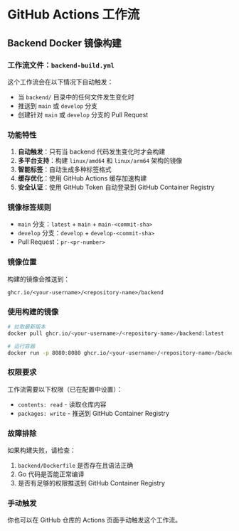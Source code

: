 # GitHub Actions 工作流

## Backend Docker 镜像构建

### 工作流文件：`backend-build.yml`

这个工作流会在以下情况下自动触发：
- 当 `backend/` 目录中的任何文件发生变化时
- 推送到 `main` 或 `develop` 分支
- 创建针对 `main` 或 `develop` 分支的 Pull Request

### 功能特性

1. **自动触发**：只有当 backend 代码发生变化时才会构建
2. **多平台支持**：构建 `linux/amd64` 和 `linux/arm64` 架构的镜像
3. **智能标签**：自动生成多种标签格式
4. **缓存优化**：使用 GitHub Actions 缓存加速构建
5. **安全认证**：使用 GitHub Token 自动登录到 GitHub Container Registry

### 镜像标签规则

- `main` 分支：`latest` + `main` + `main-<commit-sha>`
- `develop` 分支：`develop` + `develop-<commit-sha>`
- Pull Request：`pr-<pr-number>`

### 镜像位置

构建的镜像会推送到：
```
ghcr.io/<your-username>/<repository-name>/backend
```

### 使用构建的镜像

```bash
# 拉取最新版本
docker pull ghcr.io/<your-username>/<repository-name>/backend:latest

# 运行容器
docker run -p 8080:8080 ghcr.io/<your-username>/<repository-name>/backend:latest
```

### 权限要求

工作流需要以下权限（已在配置中设置）：
- `contents: read` - 读取仓库内容
- `packages: write` - 推送到 GitHub Container Registry

### 故障排除

如果构建失败，请检查：
1. `backend/Dockerfile` 是否存在且语法正确
2. Go 代码是否能正常编译
3. 是否有足够的权限推送到 GitHub Container Registry

### 手动触发

你也可以在 GitHub 仓库的 Actions 页面手动触发这个工作流。
